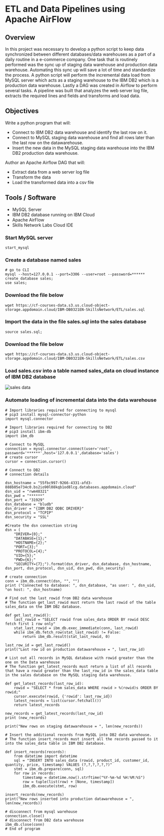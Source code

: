 # ETL and Data Pipelines using Apache AirFlow

## Overview

In this project was necessary to develop a python script to keep data synchronized between different databases/data warehouses as a part of a daily routine in a e-commerce company. One task that is routinely performed was the sync up of staging data warehouse and production data warehouse. Automating this sync up will save a lot of time and standardize the process. A python script will perform the incremental data load from MySQL server which acts as a staging warehouse to the IBM DB2 which is a production data warehouse. Lastly a DAG was created in Airflow to perform several tasks. A pipeline was built that analyzes the web server log file, extracts the required lines and fields and transforms and load data. 

## Objectives

Write a python program that will:
- Connect to IBM DB2 data warehouse and identify the last row on it.
- Connect to MySQL staging data warehouse and find all rows later than the last row on the datawarehouse.
- Insert the new data in the MySQL staging data warehouse into the IBM DB2 production data warehouse.

Author an Apache Airflow DAG that will:
- Extract data from a web server log file
- Transform the data
- Load the transformed data into a csv file

## Tools / Software

- MySQL Server
- IBM DB2 database running on IBM Cloud
- Apache AirFlow
- Skills Network Labs Cloud IDE

### Start MySQL server
```
start_mysql
```

### Create a database named sales
```
# go to CLI
mysql --host=127.0.0.1 --port=3306 --user=root --password=******
create database sales;
use sales;
```
### Download the file below
```
wget https://cf-courses-data.s3.us.cloud-object-storage.appdomain.cloud/IBM-DB0321EN-SkillsNetwork/ETL/sales.sql
```
### Import the data in the file sales.sql into the sales database
```
source sales.sql;
```
### Download the file below
```
wget https://cf-courses-data.s3.us.cloud-object-storage.appdomain.cloud/IBM-DB0321EN-SkillsNetwork/ETL/sales.csv
```
### Load sales.csv into a table named sales_data on cloud instance of IBM DB2 database
![sales data](https://user-images.githubusercontent.com/95388763/162425785-0e2cf749-417a-4087-bccf-59adeacfc0d9.png)

### Automate loading of incremental data into the data warehouse
```
# Import libraries required for connecting to mysql
# pip3 install mysql-connector-python
import mysql.connector

# Import libraries required for connecting to DB2
# pip3 install ibm-db
import ibm_db
 
# Connect to MySQL
connection = mysql.connector.connect(user='root', password='******',host='127.0.0.1',database='sales')
# create cursor
cursor = connection.cursor()

# Connect to DB2
# connection details

dsn_hostname = "55fbc997-9266-4331-afd3-888b05e734c0.bs2io90l08kqb1od8lcg.databases.appdomain.cloud"
dsn_uid = "rwm48321"        
dsn_pwd = "******"      
dsn_port = "31929"               
dsn_database = "bludb"            
dsn_driver = "{IBM DB2 ODBC DRIVER}"         
dsn_protocol = "TCPIP"            
dsn_security = "SSL"              

#Create the dsn connection string
dsn = (
    "DRIVER={0};"
    "DATABASE={1};"
    "HOSTNAME={2};"
    "PORT={3};"
    "PROTOCOL={4};"
    "UID={5};"
    "PWD={6};"
    "SECURITY={7};").format(dsn_driver, dsn_database, dsn_hostname, dsn_port, dsn_protocol, dsn_uid, dsn_pwd, dsn_security)

# create connection
conn = ibm_db.connect(dsn, "", "")
print ("Connected to database: ", dsn_database, "as user: ", dsn_uid, "on host: ", dsn_hostname)

# Find out the last rowid from DB2 data warehouse
# The function get_last_rowid must return the last rowid of the table sales_data on the IBM DB2 database.

def get_last_rowid():
    last_rowid = "SELECT rowid from sales_data ORDER BY rowid DESC fetch first 1 row only"
    stat_last_rowid = ibm_db.exec_immediate(conn, last_rowid)
    while ibm_db.fetch_row(stat_last_rowid) != False:
        return ibm_db.result(stat_last_rowid, 0)

last_row_id = get_last_rowid()
print("Last row id on production datawarehouse = ", last_row_id)

# List out all records in MySQL database with rowid greater than the one on the Data warehouse
# The function get_latest_records must return a list of all records that have a rowid greater than the last_row_id in the sales_data table in the sales database on the MySQL staging data warehouse.

def get_latest_records(last_row_id):
    rowid = "SELECT * from sales_data WHERE rowid > %(rowid)s ORDER BY rowid;"
    cursor.execute(rowid, {'rowid': last_row_id})
    latest_records = list(cursor.fetchall())
    return latest_records

new_records = get_latest_records(last_row_id)
print (new_records)

print("New rows on staging datawarehouse = ", len(new_records))

# Insert the additional records from MySQL into DB2 data warehouse.
# The function insert_records must insert all the records passed to it into the sales_data table in IBM DB2 database.

def insert_records(records):
    from datetime import datetime
    sql = "INSERT INTO sales_data (rowid, product_id, customer_id, quantity, price, timestamp) VALUES (?,?,?,?,?,?)"
    stmt = ibm_db.prepare(conn, sql)
    for row in records:
        timestamp = datetime.now().strftime("%Y-%m-%d %H:%M:%S")
        row = tuple(list(row) + [None, timestamp])
        ibm_db.execute(stmt, row)
      
insert_records(new_records)
print("New rows inserted into production datawarehouse = ", len(new_records))

# disconnect from mysql warehouse
connection.close()
# disconnect from DB2 data warehouse
ibm_db.close(conn)
# End of program
```

